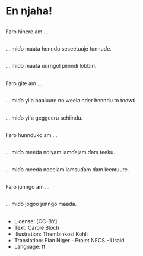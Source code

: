 # En njaha!

##
Faro hinere am …

##
… miɗo maata henndu
seseetuuje tunnuɗe.

##
… miɗo maata uurngol
piinndi lobbiri.

##
Faro gite am …

##
… miɗo yi'a baaluure
no weela nder henndu
to toowti.

##
… miɗo yi'a geggeeru
sehiindu.

##
Faro hunnduko am …

##
… miɗo meeɗa ndiyam
lamɗejam ɗam teeku.

##
… miɗo meeɗa
ndeelam lamsuɗam
ɗam leemuure.

##
Faro junngo am …

##
… miɗo jogoo junngo
maaɗa.

##
* License: [CC-BY]
* Text: Carole Bloch
* Illustration: Thembinkosi Kohli
* Translation: Plan Niger - Projet NECS - Usaid
* Language: ff
